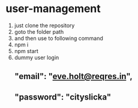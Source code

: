 # user-management

 1) just clone the repository 
 2) goto the folder path
 3) and then use to following command
 4) npm i 
 5) npm start
 6) dummy user login 
    ##    "email": "eve.holt@reqres.in",
    ##    "password": "cityslicka"
